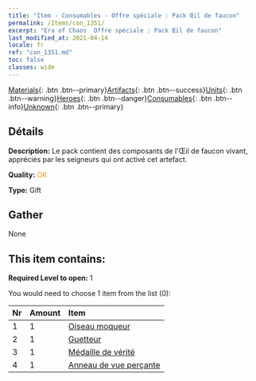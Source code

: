 ```yaml
---
title: "Item - Consumables - Offre spéciale : Pack Œil de faucon"
permalink: /Items/con_1351/
excerpt: "Era of Chaos  Offre spéciale : Pack Œil de faucon"
last_modified_at: 2021-04-14
locale: fr
ref: "con_1351.md"
toc: false
classes: wide
---
```

 [Materials](/fr/Items/){: .btn .btn--primary}[Artifacts](/fr/Items/Artifacts/){: .btn .btn--success}[Units](/fr/Items/Units/){: .btn .btn--warning}[Heroes](/fr/Items/Heroes/){: .btn .btn--danger}[Consumables](/fr/Items/Consumables/){: .btn .btn--info}[Unknown](/fr/Items/Unknown/){: .btn .btn--primary}

## Détails
 **Description:** Le pack contient des composants de l'Œil de faucon vivant, appréciés par les seigneurs qui ont activé cet artefact.

 **Quality:** <span style="color: #FF8C00">OK</span>

 **Type:** Gift

## Gather

  None

## This item contains:

 **Required Level to open:** 1

 You would need to choose 1 item from the list (0):

  | Nr | Amount |     Item    |
  |:---|:-------|:------------|
  | 1 | 1 | [Oiseau moqueur](/fr/Items/art_132/) | 
  | 2 | 1 | [Guetteur](/fr/Items/art_133/) | 
  | 3 | 1 | [Médaille de vérité](/fr/Items/art_134/) | 
  | 4 | 1 | [Anneau de vue perçante](/fr/Items/art_135/) | 
